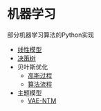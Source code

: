 # 机器学习

部分机器学习算法的Python实现

* [线性模型](linear-models.ipynb)
* [决策树](decision-tree.ipynb)
* 贝叶斯优化
  * [高斯过程](gaussian-process.ipynb)
  * [算法流程](bayesian-optimization.ipynb)
* 主题模型
  * [VAE-NTM](vae-ntm.ipynb)
